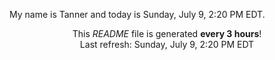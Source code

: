 My name is Tanner and today is Sunday, July 9, 2:20 PM EDT.

<p align="center">This <i>README</i> file is generated <b>every 3 hours</b>!</br>Last refresh: Sunday, July 9, 2:20 PM EDT<br /></p>
